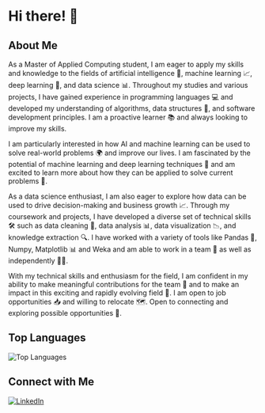 # Hi there! 👋

## About Me

As a Master of Applied Computing student, I am eager to apply my skills and knowledge to the fields of artificial intelligence 🤖, machine learning 📈, deep learning 🧠, and data science 📊. Throughout my studies and various projects, I have gained experience in programming languages 💻 and developed my understanding of algorithms, data structures 📂, and software development principles. I am a proactive learner 📚 and always looking to improve my skills.

I am particularly interested in how AI and machine learning can be used to solve real-world problems 🌍 and improve our lives. I am fascinated by the potential of machine learning and deep learning techniques 🚀 and am excited to learn more about how they can be applied to solve current problems 🔧.

As a data science enthusiast, I am also eager to explore how data can be used to drive decision-making and business growth 📈. Through my coursework and projects, I have developed a diverse set of technical skills 🛠️ such as data cleaning 🧹, data analysis 📊, data visualization 📉, and knowledge extraction 🔍. I have worked with a variety of tools like Pandas 🐼, Numpy, Matplotlib 📊 and Weka and am able to work in a team 👥 as well as independently 🧑‍💻.

With my technical skills and enthusiasm for the field, I am confident in my ability to make meaningful contributions for the team 👥 and to make an impact in this exciting and rapidly evolving field 🌟. I am open to job opportunities 📥 and willing to relocate 🗺️. Open to connecting and exploring possible opportunities 🤝.

## Top Languages

![Top Languages](https://github-readme-stats.vercel.app/api/top-langs/?username=cybercat37794&layout=compact&theme=radical)

## Connect with Me

[![LinkedIn](https://img.shields.io/badge/-LinkedIn-blue?style=flat&logo=Linkedin&logoColor=white)](https://www.linkedin.com/in/imran-ahmed-mac-uwindsor/)

